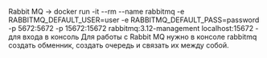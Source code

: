 Rabbit MQ ->
docker run -it --rm --name rabbitmq -e RABBITMQ_DEFAULT_USER=user -e RABBITMQ_DEFAULT_PASS=password -p 5672:5672 -p 15672:15672 rabbitmq:3.12-management
localhost:15672 - для входа в консоль
Для работы с Rabbit MQ нужно в консоле rabbitmq создать обменник, создать очередь и связать их между собой.

